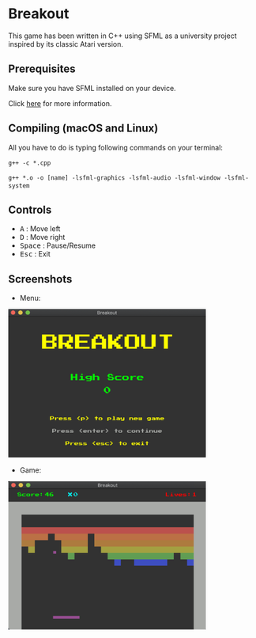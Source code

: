 # Breakout

This game has been written in C++ using SFML as a university project inspired by its classic Atari version.

## Prerequisites
Make sure you have SFML installed on your device.

Click [here](https://www.sfml-dev.org/tutorials/2.5/ "SFML Tutorial") for more information.

## Compiling (macOS and Linux)
All you have to do is typing following commands on your terminal:

```
g++ -c *.cpp
```
```
g++ *.o -o [name] -lsfml-graphics -lsfml-audio -lsfml-window -lsfml-system
```

## Controls

* <kbd>A</kbd> : Move left
* <kbd>D</kbd> : Move right
* <kbd>Space</kbd> : Pause/Resume
* <kbd>Esc</kbd> : Exit

## Screenshots
* Menu:

<img src="ScreenShots/MenuScreenShot.png" alt="Menu" width="400" height="300"/>

* Game:

<img src="ScreenShots/GameScreenShot.png" alt="Menu" width="400" height="300"/>
